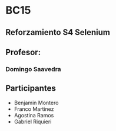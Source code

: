 # BC15

## Reforzamiento S4 Selenium
## Profesor: 
### Domingo Saavedra

## Participantes
- Benjamin Montero
- Franco Martinez
- Agostina Ramos
- Gabriel Riquieri